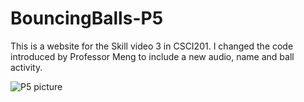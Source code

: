 # BouncingBalls-P5

This is a website for the Skill video 3 in CSCI201. I changed the code introduced by Professor Meng to include a new audio, name and ball activity.


![P5 picture](https://user-images.githubusercontent.com/115803607/207482248-881d61ca-4f94-4512-8f8f-9416882cf71d.png)
